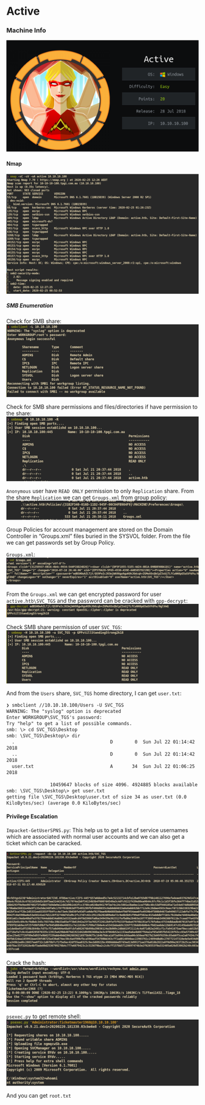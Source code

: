 # Active

### Machine Info
![](screenshots/active.png)


#### Nmap
![](screenshots/nmap.png)


##### SMB Enumeration

Check for SMB share:
![](screenshots/smbclient.png)

Check for SMB share permissions and files/directories if have permission to the share:
![](screenshots/smbmap_r.png)

`Anonymous` user have `READ ONLY` permission to only `Replication` share. From the share `Replication` we can get `Groups.xml` from group policy:
![](screenshots/groups_xml.png)

 Group Policies for account management are stored on the Domain Controller in “Groups.xml” files buried in the SYSVOL folder. From the file we can get passwords set by Group Policy.

`Groups.xml`:
![](screenshots/groups_xml_cat.png)

From the `Groups.xml` we can get encrypted password for user `active.htb\SVC_TGS` and the password can be cracked with `gpp-decrypt`:
![](screenshots/gpp-decrypt.png)

Check SMB share permission of user `SVC_TGS`:
![](screenshots/svc_smbmap.png)

And from the `Users` share, `SVC_TGS` home directory, I can get `user.txt`:
```
❯ smbclient //10.10.10.100/Users -U SVC_TGS
WARNING: The "syslog" option is deprecated
Enter WORKGROUP\SVC_TGS's password:
Try "help" to get a list of possible commands.
smb: \> cd SVC_TGS\Desktop
smb: \SVC_TGS\Desktop\> dir
  .                                   D        0  Sun Jul 22 01:14:42 2018
  ..                                  D        0  Sun Jul 22 01:14:42 2018
  user.txt                            A       34  Sun Jul 22 01:06:25 2018

                10459647 blocks of size 4096. 4924885 blocks available
smb: \SVC_TGS\Desktop\> get user.txt
getting file \SVC_TGS\Desktop\user.txt of size 34 as user.txt (0.0 KiloBytes/sec) (average 0.0 KiloBytes/sec)
```

#### Privilege Escalation

`Impacket-GetUserSPNS.py`: This help us to get a list of service usernames which are associated with normal user accounts and we can also get a ticket which can be caracked.

![](screenshots/getuserspns.png)


Crack the hash:
![](screenshots/john.png)

`psexec.py` to get remote shell:
![](screenshots/root_shell.png)

And you can get `root.txt`
